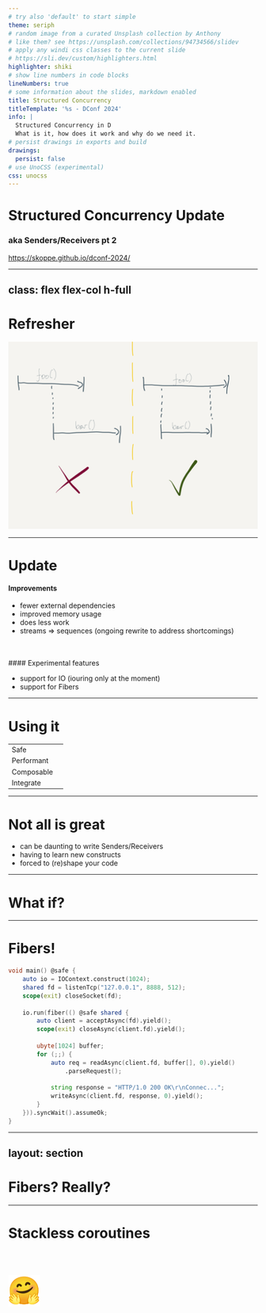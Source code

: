 ```yaml
---
# try also 'default' to start simple
theme: seriph
# random image from a curated Unsplash collection by Anthony
# like them? see https://unsplash.com/collections/94734566/slidev
# apply any windi css classes to the current slide
# https://sli.dev/custom/highlighters.html
highlighter: shiki
# show line numbers in code blocks
lineNumbers: true
# some information about the slides, markdown enabled
title: Structured Concurrency
titleTemplate: '%s - DConf 2024'
info: |
  Structured Concurrency in D
  What is it, how does it work and why do we need it.
# persist drawings in exports and build
drawings:
  persist: false
# use UnoCSS (experimental)
css: unocss
---
```


<div class="flex flex-col h-full">
<h1>Structured Concurrency Update</h1>
<h3>aka Senders/Receivers pt 2</h3>
<div class="grow h-48"></div>

<div class="flex space-between items-end">
    <div class="flex bg-white text-black rounded-xl px-4 py-2">
      <mdi-link class="text-xl mr-2"/>
      <a class="" href="https://skoppe.github.io/dconf-2024/">https://skoppe.github.io/dconf-2024/</a>
    </div>
    <div class="grow"></div>
    <!-- <img src="/qr-skoppe-github-i.svg" class="w-1/8 rounded-2xl"> -->
</div>
</div>

---
class: flex flex-col h-full
---
# Refresher

<div class="flex flex-col items-center -mt-4 h-full">
  <img src="/nesting.png" class="rounded shadow pb-4 h-full" />
</div>

<!--

The aim is to get any concurrent or parallel task to always be encapsulated by whomever started it.

This makes it a lot more easy to reason about already complex code.

-->
---

# Update

#### Improvements

- fewer external dependencies
- improved memory usage
- does less work
- streams => sequences (ongoing rewrite to address shortcomings)
<br/>
<br/>
#### Experimental features

- support for IO (iouring only at the moment)
- support for Fibers

<!--

One of the goals I have is to clean up the library in preparation for consideration into Phobos.

- I had to remove external dependencies and that prompted me to reconsider some core aspects and that turned out to be rather tricky
- However, those extra constraints lead to fewer memory allocations by either removing them or being able to move them to the stack
- made things simpler, less moving parts, and resulted performance improvements
- there were issues around the streams concept, mostly around backpressure. The new sequences doesn't have this issue.

After having completed key parts of the foundation, I moved on to io and fibers.

-->
---

# Using it

| | |
| --- | --- |
| Safe | <mdi-check-bold class="text-green-600"/> |
| Performant | <mdi-check-bold class="text-green-600"/> |
| Composable | <mdi-check-bold class="text-green-600"/> |
| Integrate | <mdi-check-bold class="text-green-600"/> |


<!--

Besides that it is safe, performant and composable, we have also seen that it integrates well.

So if you have some existing async code, we have always found it to be able to wrap and integrate with that. I think that is because the Senders/Receivers model captures the essence of an asynchronous computation very well.

But...

-->

---

# Not all is great

- can be daunting to write Senders/Receivers
- having to learn new constructs
- forced to (re)shape your code

<!--

It can be daunting to write Senders/Receiver code
you are going to have to learn some new constructs
and you are going to have to write code unlike you do normally

You also need to start thinking about lifetimes, and it can become a whole problem unto itself.

-->

---

# What if?

<div class="flex flex-col items-center">
<mdi-scale-unbalanced class="size-sm"/>
</div>

<!--

What if we are willing to give up on a bit of performance, and accept say an extra allocation, or some indirection, or a bit of type erasure, then what is the next best thing?

-->

---

# Fibers!

```d
void main() @safe {
    auto io = IOContext.construct(1024);
    shared fd = listenTcp("127.0.0.1", 8888, 512);
    scope(exit) closeSocket(fd);

    io.run(fiber(() @safe shared {
        auto client = acceptAsync(fd).yield();
        scope(exit) closeAsync(client.fd).yield();

        ubyte[1024] buffer;
        for (;;) {
            auto req = readAsync(client.fd, buffer[], 0).yield()
                .parseRequest();

            string response = "HTTP/1.0 200 OK\r\nConnec...";
            writeAsync(client.fd, response, 0).yield();
        }
    })).syncWait().assumeOk;
}
```

<!--

Fibers!

With Fibers you don't need to learn new stuff, you can program synchronously.

This `fiber` here and these `acceptAsync` etc are just senders/receivers themselves.

Because of the integration you can:
- use Fibers and Senders interchangebly
- which means you can pick one first, and then refactor them where needed later on
- start with a Fiber today and move to Sender/Receiver later for the extra performance 

-->

---
layout: section
---
# Fibers? Really?


<!--

Actually, I don't like Fibers. There are a few core issues with them.

But it is currently the best we got.

And I am sure that if we get something else... Let say...

-->
---

# Stackless coroutines

<br/><br/>
<div class="flex flex-col items-center -mt-4 h-1/2">
  <img src="/NotoHuggingFace.svg" class="rounded pb-4 h-full" />
</div>

<!--

Stackless coroutines, we will be able to integrate them in a similar way with the same tradeoffs.

So you get all the safety, performance, composability _and_ also convenience to write structured concurrent code.

-->
